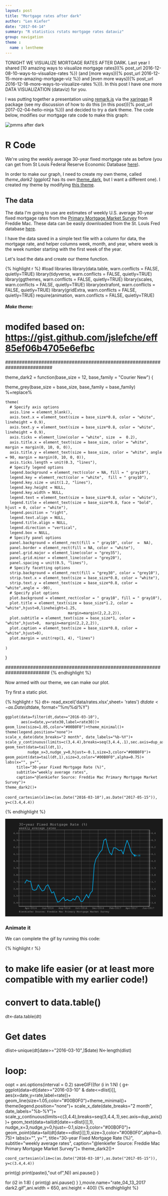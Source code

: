 ```yaml
---
layout: post
title: "Mortgage rates after dark"
author: "Len Kiefer"
date: "2017-04-14"
summary: "R statistics rstats mortgage rates dataviz"
group: navigation
theme :
  name : lentheme
---
```


TONIGHT WE VISUALIZE MORTGAGE RATES AFTER DARK.  Last year I shared [10 amazing ways to visualize mortgage rates]({% post_url 2016-12-08-10-ways-to-visualize-rates %})  (and [more ways]({% post_url 2016-12-15-more-amazing-mortgage-viz %}) and [even more ways]({% post_url 2016-12-18-more-ways-to-visualize-rates %})).  In this post I have one more DATA VISUALIZATION (dataviz) for you.

I was putting together a presentation using [remark.js](https://github.com/gnab/remark) via the [xaringan](https://github.com/yihui/xaringan) R package (see my discussion of how to do this [in this post]({% post_url 2017-02-04-hello-ninja %})) and decided to try a dark theme.  The code below, modifies our mortgage rate code to make this graph:

<img src="{{ site.url }}/img/charts_apr_14_2017/rate_04_13_2017 dark2.gif" alt="pmms after dark"/>


# R Code

We're using the weekly average 30-year fixed mortgage rate as before (you can get from St Louis Federal Reserve Economic Database [here](https://fred.stlouisfed.org/series/MORTGAGE30US)). 

In order to make our graph, I need to create my own theme, called *theme_dark2* (ggplot2 has its own [theme_dark](http://ggplot2.tidyverse.org/reference/ggtheme.html), but I want a different one).  I created my theme by modifying [this theme](https://jonlefcheck.net/2013/03/11/black-theme-for-ggplot2-2/).



## The data

The data I'm going to use are estimates of weekly U.S. average 30-year fixed mortgage rates from the [Primary Mortgage Market Survey](http://www.freddiemac.com/pmms/index.html) from Freddie Mac. These data can be easily downloaded from the St. Louis Fred database [here](http://bit.ly/2hli7Sh).

I have the data saved in a simple text file with a column for data, the mortgage rate, and helper columns week, month, and year, where week is the week number starting with the first week of the year.

Let's load the data and create our theme function.



{% highlight r %}
#load libraries
library(data.table, warn.conflicts = FALSE, quietly=TRUE)
library(tidyverse, warn.conflicts = FALSE, quietly=TRUE)
library(ggthemes, warn.conflicts = FALSE, quietly=TRUE)
library(scales, warn.conflicts = FALSE, quietly=TRUE)
library(extrafont, warn.conflicts = FALSE, quietly=TRUE)
library(gridExtra, warn.conflicts = FALSE, quietly=TRUE)
require(animation, warn.conflicts = FALSE, quietly=TRUE)

##### Make theme:  ######################################################
# modifed based on: https://gist.github.com/jslefche/eff85ef06b4705e6efbc
#########################################################################

theme_dark2 = function(base_size = 12, base_family = "Courier New") {
  
  theme_grey(base_size = base_size, base_family = base_family) %+replace%
    
    theme(
      # Specify axis options
      axis.line = element_blank(),  
      axis.text.x = element_text(size = base_size*0.8, color = "white", lineheight = 0.9),  
      axis.text.y = element_text(size = base_size*0.8, color = "white", lineheight = 0.9),  
      axis.ticks = element_line(color = "white", size  =  0.2),  
      axis.title.x = element_text(size = base_size, color = "white", margin = margin(0, 10, 0, 0)),  
      axis.title.y = element_text(size = base_size, color = "white", angle = 90, margin = margin(0, 10, 0, 0)),  
      axis.ticks.length = unit(0.3, "lines"),   
      # Specify legend options
      legend.background = element_rect(color = NA, fill = " gray10"),  
      legend.key = element_rect(color = "white",  fill = " gray10"),  
      legend.key.size = unit(1.2, "lines"),  
      legend.key.height = NULL,  
      legend.key.width = NULL,      
      legend.text = element_text(size = base_size*0.8, color = "white"),  
      legend.title = element_text(size = base_size*0.8, face = "bold", hjust = 0, color = "white"),  
      legend.position = "right",  
      legend.text.align = NULL,  
      legend.title.align = NULL,  
      legend.direction = "vertical",  
      legend.box = NULL, 
      # Specify panel options
      panel.background = element_rect(fill = " gray10", color  =  NA),  
      panel.border = element_rect(fill = NA, color = "white"),  
      panel.grid.major = element_line(color = "grey35"),  
      panel.grid.minor = element_line(color = "grey20"),  
      panel.spacing = unit(0.5, "lines"),   
      # Specify facetting options
      strip.background = element_rect(fill = "grey30", color = "grey10"),  
      strip.text.x = element_text(size = base_size*0.8, color = "white"),  
      strip.text.y = element_text(size = base_size*0.8, color = "white",angle = -90),  
      # Specify plot options
      plot.background = element_rect(color = " gray10", fill = " gray10"),  
      plot.title = element_text(size = base_size*1.2, color = "white",hjust=0,lineheight=1.25,
                                margin=margin(2,2,2,2)),  
      plot.subtitle = element_text(size = base_size*1, color = "white",hjust=0,  margin=margin(2,2,2,2)),  
      plot.caption = element_text(size = base_size*0.8, color = "white",hjust=0),  
      plot.margin = unit(rep(1, 4), "lines")
      
    )
  
}

########################################################################
{% endhighlight %}

Now armed with our theme, we can make our plot.

Try first a static plot.


{% highlight r %}
dt<- read_excel('data/rates.xlsx',sheet= 'rates')
dt$date<-as.Date(dt$date, format="%m/%d/%Y")

    ggplot(data=filter(dt,date>="2016-03-10"), 
           aes(x=date,y=rate30,label=rate30))+
    geom_line(size=1.05,color="#00B0F0")+theme_minimal()+
    theme(legend.position="none")+
    scale_x_date(date_breaks="2 month", date_labels="%b-%Y")+
    scale_y_continuous(limits=c(3,4.4),breaks=seq(3,4.4,.1),sec.axis=dup_axis())+
    geom_text(data=tail(dt,1),
              nudge_x=3,nudge_y=0,hjust=-0.1,size=3,color="#00B0F0")+
    geom_point(data=tail(dt,1),size=3,color="#00B0F0",alpha=0.75)+
    labs(x="", y="",
         title="30-year Fixed Mortgage Rate (%)",
         subtitle="weekly average rates",
         caption="@lenkiefer Source: Freddie Mac Primary Mortgage Market Survey")+
    theme_dark2()+

    coord_cartesian(xlim=c(as.Date("2016-03-10"),as.Date("2017-05-15")), y=c(3.4,4.4))
{% endhighlight %}

![plot of chunk load-data-rates-apr-14-2017-plot1](/img/Rfig/load-data-rates-apr-14-2017-plot1-1.svg)
    
### Animate it

We can complete the gif by running this code:
    

{% highlight r %}
# to make life easier (or at least more compatible with my earlier code!)
# convert to data.table()
dt<-data.table(dt)

# Get dates
dlist<-unique(dt[date>="2016-03-10",]$date)
N<-length(dlist)

# loop:
oopt = ani.options(interval = 0.2)
saveGIF({for (i in 1:N) {
  g<-
    ggplot(data=dt[date>="2016-03-10" & date<=dlist[i]], 
           aes(x=date,y=rate,label=rate))+
    geom_line(size=1.05,color="#00B0F0")+theme_minimal()+
    theme(legend.position="none")+
    scale_x_date(date_breaks="2 month", date_labels="%b-%Y")+
    scale_y_continuous(limits=c(3,4.4),breaks=seq(3,4.4,.1),sec.axis=dup_axis())+
    geom_text(data=tail(dt[date==dlist[i]],1),
              nudge_x=3,nudge_y=0,hjust=-0.1,size=3,color="#00B0F0")+
    geom_point(data=tail(dt[date==dlist[i]],1),size=3,color="#00B0F0",alpha=0.75)+
    labs(x="", y="",
         title="30-year Fixed Mortgage Rate (%)",
         subtitle="weekly average rates",
         caption="@lenkiefer Source: Freddie Mac Primary Mortgage Market Survey")+
    theme_dark2()+

    coord_cartesian(xlim=c(as.Date("2016-03-10"),as.Date("2017-05-15")), y=c(3.4,4.4))
  
  print(g)
  print(paste(i,"out of",N))
  ani.pause()
}
  
  for (i2 in 1:8) {
    print(g)
    ani.pause()
  }
},movie.name="rate_04_13_2017 dark2.gif",ani.width = 650, ani.height = 400)
{% endhighlight %}

